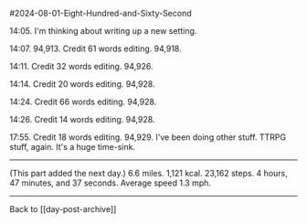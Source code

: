 #2024-08-01-Eight-Hundred-and-Sixty-Second

14:05.  I'm thinking about writing up a new setting.

14:07.  94,913.  Credit 61 words editing.  94,918.

14:11.  Credit 32 words editing.  94,926.

14:14.  Credit 20 words editing.  94,928.

14:24.  Credit 66 words editing.  94,928.

14:26.  Credit 14 words editing.  94,928.

17:55.  Credit 18 words editing.  94,929.  I've been doing other stuff.  TTRPG stuff, again.  It's a huge time-sink.

---
(This part added the next day.)  6.6 miles.  1,121 kcal.  23,162 steps.  4 hours, 47 minutes, and 37 seconds.  Average speed 1.3 mph.

---
Back to [[day-post-archive]]